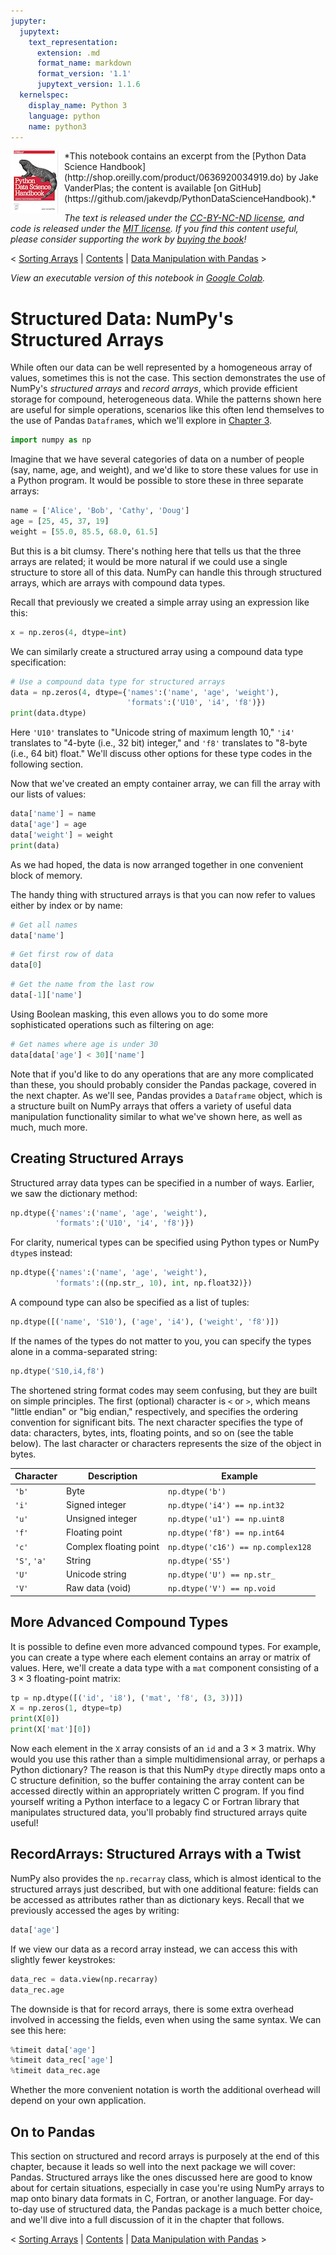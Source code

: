 ```yaml
---
jupyter:
  jupytext:
    text_representation:
      extension: .md
      format_name: markdown
      format_version: '1.1'
      jupytext_version: 1.1.6
  kernelspec:
    display_name: Python 3
    language: python
    name: python3
---
```


<!--BOOK_INFORMATION-->
<img align="left" style="padding-right:10px;" src="figures/PDSH-cover-small.png">
*This notebook contains an excerpt from the [Python Data Science Handbook](http://shop.oreilly.com/product/0636920034919.do) by Jake VanderPlas; the content is available [on GitHub](https://github.com/jakevdp/PythonDataScienceHandbook).*

*The text is released under the [CC-BY-NC-ND license](https://creativecommons.org/licenses/by-nc-nd/3.0/us/legalcode), and code is released under the [MIT license](https://opensource.org/licenses/MIT). If you find this content useful, please consider supporting the work by [buying the book](http://shop.oreilly.com/product/0636920034919.do)!*


<!--NAVIGATION-->
< [Sorting Arrays](02.08-Sorting.ipynb) | [Contents](Index.ipynb) | [Data Manipulation with Pandas](03.00-Introduction-to-Pandas.ipynb) >


<!--COLAB_LINK-->
<p><i>View an executable version of this notebook in <a href="https://colab.research.google.com/github/jakevdp/PythonDataScienceHandbook/blob/master/notebooks/02.09-Structured-Data-NumPy.ipynb">Google Colab</a>.</i></p>



# Structured Data: NumPy's Structured Arrays


While often our data can be well represented by a homogeneous array of values, sometimes this is not the case. This section demonstrates the use of NumPy's *structured arrays* and *record arrays*, which provide efficient storage for compound, heterogeneous data.  While the patterns shown here are useful for simple operations, scenarios like this often lend themselves to the use of Pandas ``Dataframe``s, which we'll explore in [Chapter 3](03.00-Introduction-to-Pandas.ipynb).

```python
import numpy as np
```

Imagine that we have several categories of data on a number of people (say, name, age, and weight), and we'd like to store these values for use in a Python program.
It would be possible to store these in three separate arrays:

```python
name = ['Alice', 'Bob', 'Cathy', 'Doug']
age = [25, 45, 37, 19]
weight = [55.0, 85.5, 68.0, 61.5]
```

But this is a bit clumsy. There's nothing here that tells us that the three arrays are related; it would be more natural if we could use a single structure to store all of this data.
NumPy can handle this through structured arrays, which are arrays with compound data types.

Recall that previously we created a simple array using an expression like this:

```python
x = np.zeros(4, dtype=int)
```

We can similarly create a structured array using a compound data type specification:

```python
# Use a compound data type for structured arrays
data = np.zeros(4, dtype={'names':('name', 'age', 'weight'),
                          'formats':('U10', 'i4', 'f8')})
print(data.dtype)
```

Here ``'U10'`` translates to "Unicode string of maximum length 10," ``'i4'`` translates to "4-byte (i.e., 32 bit) integer," and ``'f8'`` translates to "8-byte (i.e., 64 bit) float."
We'll discuss other options for these type codes in the following section.

Now that we've created an empty container array, we can fill the array with our lists of values:

```python
data['name'] = name
data['age'] = age
data['weight'] = weight
print(data)
```

As we had hoped, the data is now arranged together in one convenient block of memory.

The handy thing with structured arrays is that you can now refer to values either by index or by name:

```python
# Get all names
data['name']
```

```python
# Get first row of data
data[0]
```

```python
# Get the name from the last row
data[-1]['name']
```

Using Boolean masking, this even allows you to do some more sophisticated operations such as filtering on age:

```python
# Get names where age is under 30
data[data['age'] < 30]['name']
```

Note that if you'd like to do any operations that are any more complicated than these, you should probably consider the Pandas package, covered in the next chapter.
As we'll see, Pandas provides a ``Dataframe`` object, which is a structure built on NumPy arrays that offers a variety of useful data manipulation functionality similar to what we've shown here, as well as much, much more.


## Creating Structured Arrays

Structured array data types can be specified in a number of ways.
Earlier, we saw the dictionary method:

```python
np.dtype({'names':('name', 'age', 'weight'),
          'formats':('U10', 'i4', 'f8')})
```

For clarity, numerical types can be specified using Python types or NumPy ``dtype``s instead:

```python
np.dtype({'names':('name', 'age', 'weight'),
          'formats':((np.str_, 10), int, np.float32)})
```

A compound type can also be specified as a list of tuples:

```python
np.dtype([('name', 'S10'), ('age', 'i4'), ('weight', 'f8')])
```

If the names of the types do not matter to you, you can specify the types alone in a comma-separated string:

```python
np.dtype('S10,i4,f8')
```

The shortened string format codes may seem confusing, but they are built on simple principles.
The first (optional) character is ``<`` or ``>``, which means "little endian" or "big endian," respectively, and specifies the ordering convention for significant bits.
The next character specifies the type of data: characters, bytes, ints, floating points, and so on (see the table below).
The last character or characters represents the size of the object in bytes.

| Character        | Description           | Example                             |
| ---------        | -----------           | -------                             | 
| ``'b'``          | Byte                  | ``np.dtype('b')``                   |
| ``'i'``          | Signed integer        | ``np.dtype('i4') == np.int32``      |
| ``'u'``          | Unsigned integer      | ``np.dtype('u1') == np.uint8``      |
| ``'f'``          | Floating point        | ``np.dtype('f8') == np.int64``      |
| ``'c'``          | Complex floating point| ``np.dtype('c16') == np.complex128``|
| ``'S'``, ``'a'`` | String                | ``np.dtype('S5')``                  |
| ``'U'``          | Unicode string        | ``np.dtype('U') == np.str_``        |
| ``'V'``          | Raw data (void)       | ``np.dtype('V') == np.void``        |


## More Advanced Compound Types

It is possible to define even more advanced compound types.
For example, you can create a type where each element contains an array or matrix of values.
Here, we'll create a data type with a ``mat`` component consisting of a $3\times 3$ floating-point matrix:

```python
tp = np.dtype([('id', 'i8'), ('mat', 'f8', (3, 3))])
X = np.zeros(1, dtype=tp)
print(X[0])
print(X['mat'][0])
```

Now each element in the ``X`` array consists of an ``id`` and a $3\times 3$ matrix.
Why would you use this rather than a simple multidimensional array, or perhaps a Python dictionary?
The reason is that this NumPy ``dtype`` directly maps onto a C structure definition, so the buffer containing the array content can be accessed directly within an appropriately written C program.
If you find yourself writing a Python interface to a legacy C or Fortran library that manipulates structured data, you'll probably find structured arrays quite useful!


## RecordArrays: Structured Arrays with a Twist

NumPy also provides the ``np.recarray`` class, which is almost identical to the structured arrays just described, but with one additional feature: fields can be accessed as attributes rather than as dictionary keys.
Recall that we previously accessed the ages by writing:

```python
data['age']
```

If we view our data as a record array instead, we can access this with slightly fewer keystrokes:

```python
data_rec = data.view(np.recarray)
data_rec.age
```

The downside is that for record arrays, there is some extra overhead involved in accessing the fields, even when using the same syntax. We can see this here:

```python
%timeit data['age']
%timeit data_rec['age']
%timeit data_rec.age
```

Whether the more convenient notation is worth the additional overhead will depend on your own application.


## On to Pandas

This section on structured and record arrays is purposely at the end of this chapter, because it leads so well into the next package we will cover: Pandas.
Structured arrays like the ones discussed here are good to know about for certain situations, especially in case you're using NumPy arrays to map onto binary data formats in C, Fortran, or another language.
For day-to-day use of structured data, the Pandas package is a much better choice, and we'll dive into a full discussion of it in the chapter that follows.


<!--NAVIGATION-->
< [Sorting Arrays](02.08-Sorting.ipynb) | [Contents](Index.ipynb) | [Data Manipulation with Pandas](03.00-Introduction-to-Pandas.ipynb) >
